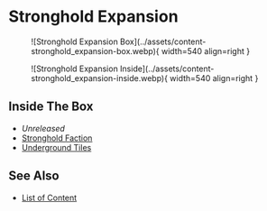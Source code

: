 # Stronghold Expansion

<figure markdown="span">
	![Stronghold Expansion Box](../assets/content-stronghold_expansion-box.webp){ width=540 align=right }
</figure>
<figure markdown="span">
	![Stronghold Expansion Inside](../assets/content-stronghold_expansion-inside.webp){ width=540 align=right }
</figure>


## Inside The Box

- *Unreleased*
- [Stronghold Faction](../towns/stronghold.md)
- [Underground Tiles](../tiles.md#underground)


## See Also

- [List of Content](index.md)
